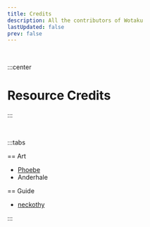 ```yaml
---
title: Credits
description: All the contributors of Wotaku
lastUpdated: false
prev: false
---
```


<script setup>
import Credits from './.vitepress/theme/components/Contributors.vue'
</script>

<Credits />

<br>

:::center

# Resource Credits

:::

<br>

:::tabs

== Art

- [Phoebe](https://www.instagram.com/pb.yen)
- Anderhale

== Guide

- [neckothy](https://gist.github.com/neckothy/6654f928fef87529646df3799f5e555a)

:::
